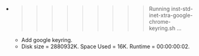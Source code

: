 * >>>>>>>>> Running inst-std-inet-xtra-google-chrome-keyring.sh ...
  * Add google keyring.
  * Disk size = 2880932K. Space Used = 16K. Runtime = 00:00:00:02.

